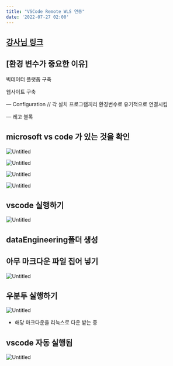 ```yaml
---
title: "VSCode Remote WLS 연동"
date: '2022-07-27 02:00'
---
```

## [강사님 링크]([https://dschloe.github.io/settings/vscode_wsl2/](https://dschloe.github.io/settings/vscode_wsl2/))

## [환경 변수가 중요한 이유]

빅데이터 플랫폼 구축

웹사이트 구축

— Configuration // 각 설치 프로그램끼리 환경변수로 유기적으로 연결시킴

— 레고 블록

## microsoft vs code 가 있는 것을 확인

![Untitled](images/VSCode_Remote_WLS_Peristalsis/Untitled.png)

![Untitled](images/VSCode_Remote_WLS_Peristalsis/Untitled%201.png)

![Untitled](images/VSCode_Remote_WLS_Peristalsis/Untitled%202.png)

![Untitled](images/VSCode_Remote_WLS_Peristalsis/Untitled%203.png)

## vscode 실행하기

![Untitled](images/VSCode_Remote_WLS_Peristalsis/Untitled%204.png)

## dataEngineering폴더 생성

## 아무 마크다운 파일 집어 넣기

![Untitled](images/VSCode_Remote_WLS_Peristalsis/Untitled%205.png)

## 우분투 실행하기

![Untitled](images/VSCode_Remote_WLS_Peristalsis/Untitled%206.png)

- 해당 마크다운을 리눅스로 다운 받는 중

## vscode 자동 실행됨

![Untitled](images/VSCode_Remote_WLS_Peristalsis/Untitled%207.png)